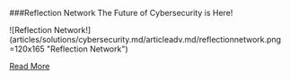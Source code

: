 ###Reflection Network
The Future of  Cybersecurity is Here!

![Reflection Network!] (articles/solutions/cybersecurity.md/articleadv.md/reflectionnetwork.png =120x165 "Reflection Network")

<a href="/products/reflection-network">Read More</a>